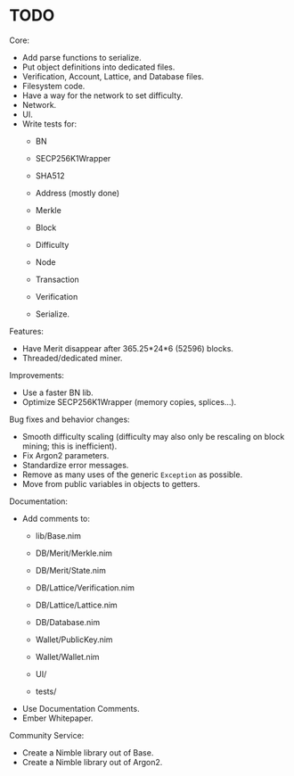 # TODO

Core:
- Add parse functions to serialize.
- Put object definitions into dedicated files.
- Verification, Account, Lattice, and Database files.
- Filesystem code.
- Have a way for the network to set difficulty.
- Network.
- UI.
- Write tests for:
    - BN
    - SECP256K1Wrapper
    - SHA512

    - Address (mostly done)

    - Merkle
    - Block
    - Difficulty

    - Node
    - Transaction
    - Verification

    - Serialize.

Features:
- Have Merit disappear after 365.25\*24\*6 (52596) blocks.
- Threaded/dedicated miner.

Improvements:
- Use a faster BN lib.
- Optimize SECP256K1Wrapper (memory copies, splices...).

Bug fixes and behavior changes:
- Smooth difficulty scaling (difficulty may also only be rescaling on block mining; this is inefficient).
- Fix Argon2 parameters.
- Standardize error messages.
- Remove as many uses of the generic `Exception` as possible.
- Move from public variables in objects to getters.

Documentation:
- Add comments to:
    - lib/Base.nim

    - DB/Merit/Merkle.nim
    - DB/Merit/State.nim

    - DB/Lattice/Verification.nim
    - DB/Lattice/Lattice.nim

    - DB/Database.nim

    - Wallet/PublicKey.nim
    - Wallet/Wallet.nim

    - UI/

    - tests/
- Use Documentation Comments.
- Ember Whitepaper.

Community Service:
- Create a Nimble library out of Base.
- Create a Nimble library out of Argon2.
